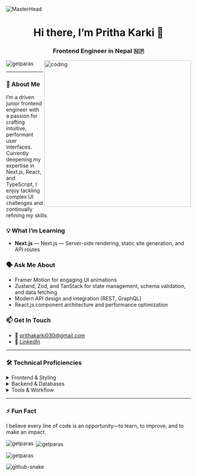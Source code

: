 ![MasterHead](https://user-images.githubusercontent.com/80781196/190216139-7697aa5a-c9a0-4bd6-80bf-3aca76a2e1c8.gif)
<h1 align="center">Hi there, I’m Pritha Karki 👋</h1>
<h3 align="center">Frontend Engineer in Nepal 🇳🇵</h3>
<img align="right" width=400 src="https://cdn.dribbble.com/users/1162077/screenshots/3848914/programmer.gif" alt="coding"/>

<p align="left"> <img src="https://komarev.com/ghpvc/?username=getparas&label=Profile%20views&color=0e75b6&style=flat" alt="getparas" /> </p>

---

### 🚀 About Me
I’m a driven junior frontend engineer with a passion for crafting intuitive, performant user interfaces. Currently deepening my expertise in Next.js, React, and TypeScript, I enjoy tackling complex UI challenges and continually refining my skills.

### 💡 What I’m Learning
- **Next.js** — Next.js — Server-side rendering, static site generation, and API routes

### 🗣️ Ask Me About
- Framer Motion for engaging UI animations
- Zustand, Zod, and TanStack for state management, schema validation, and data fetching
- Modern API design and integration (REST, GraphQL)
- React.js component architecture and performance optimization


### 📫 Get In Touch
- 📧 prithakarki030@gmail.com
- 🔗 [LinkedIn](https://linkedin.com/in/iCoder46)

---

### 🛠️ Technical Proficiencies

<details>
<summary>Frontend & Styling</summary>

-- **HTML5**, **CSS3**, **JavaScript (ES6+)**  
- **React.js**, **Next.js**, **TypeScript**  
- **Tailwind CSS**, **Sass**  
- **Zustand**, **Zod**, **TanStack** (Query & Router)  
- Responsive & Accessible Design
</details>

<details>
<summary>Backend & Databases</summary>

- **Node.js**, **Express.js**, **PHP**  
- **MongoDB**, **MySQL**
</details>

<details>
<summary>Tools & Workflow</summary>

- **Git & GitHub**, **Linux/Bash**, **Figma**  
- **VS Code**, **Chrome DevTools**, **Postman**, **HTTPie**
</details>

---

### ⚡ Fun Fact
I believe every line of code is an opportunity—to learn, to improve, and to make an impact.

<p><img align="left" src="https://github-readme-stats.vercel.app/api/top-langs?username=getparas&show_icons=true&locale=en&layout=compact" alt="getparas" /></p>

<p>&nbsp;<img align="center" src="https://github-readme-stats.vercel.app/api?username=getparas&show_icons=true&locale=en" alt="getparas" /></p>

<p><img align="center" src="https://github-readme-streak-stats.herokuapp.com/?user=getparas&" alt="getparas" /></p>

<picture>
  <source media="(prefers-color-scheme: dark)" srcset="https://raw.githubusercontent.com/tobiasmeyhoefer/tobiasmeyhoefer/output/github-snake-dark.svg" />
  <source media="(prefers-color-scheme: light)" srcset="https://raw.githubusercontent.com/tobiasmeyhoefer/tobiasmeyhoefer/output/github-snake.svg" />
  <img alt="github-snake" src="https://raw.githubusercontent.com/tobiasmeyhoefer/tobiasmeyhoefer/output/github-snake.svg" />
</picture>
